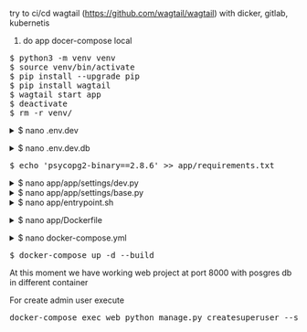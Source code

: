 try to ci/cd wagtail (https://github.com/wagtail/wagtail) with dicker, gitlab, kubernetis  
  
1. do app docer-compose local  
<pre>
$ python3 -m venv venv  
$ source venv/bin/activate  
$ pip install --upgrade pip  
$ pip install wagtail  
$ wagtail start app  
$ deactivate  
$ rm -r venv/  
</pre>

<details><summary>$ nano .env.dev</summary>
<pre>
DEBUG=True
SECRET_KEY=[Your SECRET_KEY]
DJANGO_ALLOWED_HOSTS=localhost 127.0.0.1 [::1]

SQL_ENGINE=django.db.backends.postgresql_psycopg2
SQL_DATABASE=demo_wagtail
SQL_USER=demouser
SQL_PASSWORD=DemoPass
SQL_HOST=db
SQL_PORT=5432
DATABASE=postgres
</pre></details>

<details><summary>$ nano .env.dev.db</summary>
<pre>
POSTGRES_USER=demouser
POSTGRES_PASSWORD=DemoPass
POSTGRES_DB=demo_wagtail
</pre></details>

<pre>
$ echo 'psycopg2-binary==2.8.6' >> app/requirements.txt
</pre>

<details><summary>$ nano app/app/settings/dev.py</summary>
<pre>
remove DATABASES section
</pre></details>

<details><summary>$ nano app/app/settings/base.py</summary>
<pre>
# Add Database PostgreSQL
DATABASES = {
    'default': {
        'ENGINE': os.environ.get("SQL_ENGINE"),
        'NAME': os.environ.get("SQL_DATABASE"),
        'USER': os.environ.get("SQL_USER"),
        'PASSWORD': os.environ.get("SQL_PASSWORD"),
        'HOST': os.environ.get("SQL_HOST"),
        'PORT': os.environ.get("SQL_PORT"),
    }
}
</pre></details>

<details><summary>$ nano app/entrypoint.sh</summary>
<pre>
#!/bin/sh

if [ "$DATABASE" = "postgres" ]
then
    echo "Waiting for postgres..."

    while ! nc -z $SQL_HOST $SQL_PORT; do
      sleep 0.1
    done

    echo "PostgreSQL started"
fi

python manage.py makemigrations --settings=app.settings.dev
python manage.py migrate --settings=app.settings.dev

exec "$@"
</pre></details>

<details><summary>$ nano app/Dockerfile</summary>
<pre>
FROM python:3.8.5-alpine3.12

WORKDIR /usr/src/app

ENV PYTHONDONTWRITEBYTECODE 1
ENV PYTHONUNBUFFERED 1

RUN apk update \
    && apk add postgresql-dev gcc python3-dev musl-dev libffi-dev openssl-dev \
    && apk add jpeg-dev libwebp-dev zlib-dev freetype-dev lcms2-dev openjpeg-dev tiff-dev tk-dev tcl-dev libxml2-dev libxslt-dev libxml2

RUN pip install --upgrade pip
COPY ./requirements.txt /usr/src/app/requirements.txt
RUN pip install -r requirements.txt

# Postgres Entrypoint
COPY entrypoint.sh /usr/src/app/entrypoint.sh
ENTRYPOINT ["sh", "/usr/src/app/entrypoint.sh"]
</pre></details>

<details><summary>$ nano docker-compose.yml</summary>
<pre>
version: '3.7'

services:
  web:
    build: app
    command: python manage.py runserver 0.0.0.0:8000 --settings=app.settings.dev
    volumes:
      - ./app/:/usr/src/app/
    ports:
      - 8000:8000
    env_file:
      - .env.dev
    depends_on:
      - db
      
  db:
    image: postgres:12.2-alpine
    restart: always
    ports:
      - "5432:5432"
    volumes:
      - postgres_data:/var/lib/postgresql/data/
    env_file:
      - .env.dev.db

volumes:
    postgres_data:
</pre></details>
<pre>
$ docker-compose up -d --build  
</pre>
At this moment we have working web project at port 8000 with posgres db in different container

For create admin user execute
<pre>
docker-compose exec web python manage.py createsuperuser --settings=app.settings.dev
</pre>

